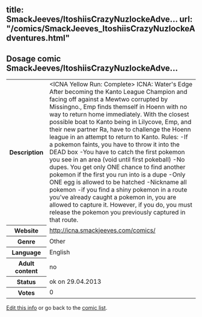 title: SmackJeeves/ItoshiisCrazyNuzlockeAdve...
url: "/comics/SmackJeeves_ItoshiisCrazyNuzlockeAdventures.html"
---
Dosage comic SmackJeeves/ItoshiisCrazyNuzlockeAdve...
-----------------------------------------

<p id="msg"></p>
<script type="text/javascript">
if (window.location.search === '?edit_info_mail=sent_ok') {
  var elem = document.getElementById("msg");
  elem.innerHTML = 'Edited information sucessfully sent for review, which is usually done daily. Thanks!';
  elem.className = 'ok';
}
</script>
<table class="comicinfo">
<tr>
<th>Description</th><td>&lt;ICNA Yellow Run: Complete&gt; ICNA: Water's Edge After becoming the Kanto League Champion and facing off against a Mewtwo corrupted by Missingno., Emp finds themself in Hoenn with no way to return home immediately. With the closest possible boat to Kanto being in Lilycove, Emp, and their new partner Ra, have to challenge the Hoenn league in an attempt to return to Kanto. Rules: -If a pokemon faints, you have to throw it into the DEAD box -You have to catch the first pokemon you see in an area (void until first pokeball) -No dupes. You get only ONE chance to find another pokemon if the first you run into is a dupe -Only ONE egg is allowed to be hatched -Nickname all pokemon -if you find a shiny pokemon in a route you've already caught a pokemon in, you are allowed to capture it. However, if you do, you must release the pokemon you previously captured in that route.</td>
</tr>
<tr>
<th>Website</th><td><a href="http://icna.smackjeeves.com/comics/">http://icna.smackjeeves.com/comics/</a></td>
</tr>
<tr>
<th>Genre</th><td>Other</td>
</tr>
<tr>
<th>Language</th><td>English</td>
</tr>
<tr>
<th>Adult content</th><td>no</td>
</tr>
<tr>
<th>Status</th><td>ok on 29.04.2013</td>
</tr>
<tr>
<th>Votes</th><td>0</td>
</tr>
</table>

[Edit this info](SmackJeeves_ItoshiisCrazyNuzlockeAdventures_edit.html) or go back to the [comic list](../comic-index.html).
